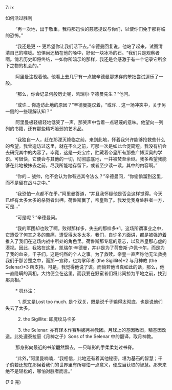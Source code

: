 7: ix 

如何活过胜利 

        “再一次地，出于敬重，我将那迅快的慈悲提议与你们，以使你们免于那将临的恐怖。”

        “我还是更 -- 更希望你让我们活下去。”辛德曼回复说。他站了起来，试图清清自己的喉咙。恐惧尚还栖在他的嗓中，好似一块冰冷的石。“我们只是观察者啊。倘若历史即将终结，一如你所暗示的那样，我还是会感激于有一个记录它所余下之物的机会的。”

        阿里曼注视着他。他看上去几乎有一点被辛德曼那求存的笨拙尝试逗乐了一般。

        “那么，你会记录何般历史呢，凯瑞尔·辛德曼先生？”他问。

        “或许… 你造访此地的原因？”辛德曼提议着，“或许… 这一场冲突中，关于另一侧的一些理解认知？”

        阿里曼极轻极轻地低笑了一声，那笑声中含着一点轻蔑的意味。他望向一列列的书籍，还有那些精巧脆弱的艺术品。

        “我独自一人，赶在那湮灭降临之前，来到此地，怀着我兴许能够抢救些什么的希望。我曾造访过这里，就在不久之前，可那一次是如此仓促简短。我没有机会去研究其中的内容了。毕竟，这是一处宝库，贮藏着帝皇所有那些广博深奥的学识。可很快，它便会与其他的一切，彻彻底底地，一并被焚至余烬。我多希望我能够在此地被抹去之前，尽我所能地存留下，或者至少读一读，其中的内容啊。”

        “你的… 战帅，他不会认为你有违其令法么？”辛德曼问，“你偷偷溜到这里，而不是留在战斗之中。”

        “我恐怕一点都不在乎。”阿里曼答道，“并且我怀疑他是否会这样觉得。今天已经有太多太多的杀戮者出柙。荷鲁斯赢了，帝皇败了。我发觉我身处胜者一方，可是…”

        “可是呢？”辛德曼问。

        “我的军团却也败了啊。败得那样多，失去的那样多*1。这场所谓事业之中，它遭受了何其之多的苦痛，遭受得太多太多。我们，自许多方面讲，都是被强迫着推入了我们在这场内战中所处的角色里。荷鲁斯那专扈的意志，以及帝皇那心虚的漠视。因此，我站在这里，凯瑞尔·辛德曼，并非是为了荷鲁斯·卢佩卡尔，而是为了我的血亲，千子们。这是纯然的个人之事。为了救赎。帝皇一直声称他无法救挽我们于那苦楚之中，而那一宣称，也为掌印者 (the Sigillite)*2 与月神教 (the Selenar)*3 所支持。可是，我觉得他说了谎。而倘若他当真如此的话，那么，他一直隐瞒的真相，大约便会在这里。而我要在野蛮者们将此间掠为平地之前，找到那真相。”

        * 机仆注：

          1. 原文是Lost too much. 是个双关，既是说千子输得太彻底，也是说他们失去了太多。

          2. the Sigillite: 即魔纹马卡多

          3. the Selenar: 亦有译本作赛琳娜月神教团。月球上的基因教团，精基因改造。此处遵泰拉庭《月神之子》Sons of the Selenar 中的翻译，取月神教。

        那身影向最近的书架翩然飘去，一只暗影的手柔柔划过书脊。

        “此外，”阿里曼喃喃，“我相信，此地还有着其他秘密。堪为基石的智慧；千子倘若还想在那候着我们的世界里有所哪怕一点意义，便应当获取的智慧。那未来绝不是轻松的，哪怕对胜者而言。”



(7:9 完)
